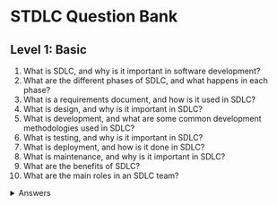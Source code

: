 # STDLC Question Bank

## Level 1: Basic

<ol>
<li>What is SDLC, and why is it important in software development?</li>
<li>What are the different phases of SDLC, and what happens in each phase?</li>
<li>What is a requirements document, and how is it used in SDLC?</li>
<li>What is design, and why is it important in SDLC?</li>
<li>What is development, and what are some common development methodologies used in SDLC?</li>
<li>What is testing, and why is it important in SDLC?</li>
<li>What is deployment, and how is it done in SDLC?</li>
<li>What is maintenance, and why is it important in SDLC?</li>
<li>What are the benefits of SDLC?</li>
<li>What are the main roles in an SDLC team?</li>
</ol>

<details>
<summary>Answers</summary>
<ol>
<li>SDLC is a process for planning, creating, testing, and deploying software. It is important in software development to ensure that the software meets the requirements of the customer and is of high quality.</li>
<li>The different phases of SDLC include requirements gathering, design, development, testing, deployment, and maintenance. In the requirements gathering phase, the needs of the customer are identified. In the design phase, the architecture of the software is defined. In the development phase, the software is created. In the testing phase, the software is tested to ensure that it meets the requirements. In the deployment phase, the software is released to the customer. In the maintenance phase, the software is updated and maintained.</li>
<li>A requirements document is a document that outlines the requirements for the software product. It is used in SDLC to guide the development team in creating the software product that meets the needs of the customer.</li>
<li>Design is the process of defining the architecture and structure of the software product. It is important in SDLC to ensure that the software is scalable, maintainable, and meets the needs of the customer.</li>
<li>Development is the process of creating the software product. Common development methodologies used in SDLC include Waterfall, Agile, and DevOps.</li>
<li>Testing is the process of verifying that the software meets the requirements and is of high quality. It is important in SDLC to ensure that the software product is free of bugs and meets the needs of the customer.</li>
<li>Deployment is the process of releasing the software product to the customer. It is done in SDLC to ensure that the software product is delivered in a timely manner and meets the needs of the customer.</li>
<li>Maintenance is the process of updating and maintaining the software product. It is important in SDLC to ensure that the software product remains relevant and up-to-date.</li>
<li>The benefits of SDLC include better quality software products, improved collaboration, reduced development time, and increased customer satisfaction.</li>
<li>The main roles in an SDLC team include a project manager, a business analyst, a designer, a developer, a tester, and a deployment and maintenance team.</li>
</ol>
<details>

## Level 2: Intermediate

<ol>
<li>How do you choose the best SDLC model for a particular project?</li>
<li>What is the importance of documentation in SDLC, and what are some best practices for documentation?</li>
<li>How do you handle changes in requirements during SDLC?</li>
<li>What are some common challenges faced by SDLC teams, and how can they be addressed?</li>
<li>How do you measure the success of an SDLC project, and what metrics can be used to track progress?</li>
</ol>

<details>
<summary>Answers</summary>
<ol>
<li>The best SDLC model for a particular project depends on the size and complexity of the project, as well as the needs of the customer. Common models include Waterfall, Agile, and DevOps.</li>
<li>Documentation is important in SDLC to ensure that the development team has a clear understanding of the requirements and architecture of the software product. Best practices for documentation include creating clear, concise, and up-to-date documents.</li>
<li>Changes in requirements during SDLC are handled by the project manager, who is responsible for managing the scope of the project. If a new requirement is added, it may require changes to the requirements document and design documents.</li>
<li>Common challenges faced by SDLC teams include unclear requirements, poor communication, scope creep, and lack of team experience. These challenges can be addressed by adopting best practices for SDLC, such as creating clear and concise documentation, holding regular meetings, and focusing on delivering small, incremental changes.</li>
<li>The success of an SDLC project can be measured by a variety of metrics, including the quality of the software, the satisfaction of the customer, and the time-to-market. Metrics can be tracked using tools such as bug tracking software, customer satisfaction surveys, and project management software.</li>
<details>

## Level 3: Advanced

<ol>
<li>What are the advantages and disadvantages of different SDLC models, such as Waterfall, Agile, and DevOps?</li>
<li>How do you ensure the security of a software product during SDLC?</li>
<li>What are the common anti-patterns in SDLC, and how can they be avoided?</li>
</ol>

<details>
<summary>Answers</summary>
<ol>
<li>Waterfall is a more sequential and rigid SDLC model, while Agile is a more flexible and iterative model. DevOps is focused on collaboration between development and operations teams. The advantages and disadvantages of each model depend on the needs of the project and the customer.</li>
<li>Ensuring the security of a software product during SDLC involves implementing security measures throughout the entire process, from requirements gathering to deployment. Common security measures include data encryption, access control, and regular security audits.</li>
<li>Anti-patterns in SDLC are common mistakes or bad practices that can hinder the success of a project. These may include poor communication, lack of planning, and over-engineering. To avoid anti-patterns, it is important to adopt best practices for SDLC and to continuously evaluate and improve the team's performance.</li>
<details>